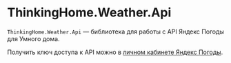 # ThinkingHome.Weather.Api

`ThinkingHome.Weather.Api` — библиотека для работы с API Яндекс Погоды для Умного дома. 

Получить ключ доступа к API можно в [личном кабинете Яндекс Погоды](https://yandex.ru/pogoda/b2b/console/smarthome).